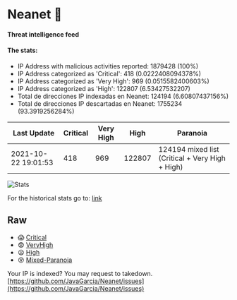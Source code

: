 # Neanet :hocho:
#### Threat intelligence feed
#### The stats:

- IP Address with malicious activities reported: 1879428 (100%)
- IP Address categorized as 'Critical':  418 (0.0222408094378%)
- IP Address categorized as 'Very High':  969 (0.0515582400603%)
- IP Address categorized as 'High':  122807 (6.53427532207)
- Total de direcciones IP indexadas en Neanet:  124194 (6.60807437156%)
- Total de direcciones IP descartadas en Neanet:  1755234 (93.3919256284%)

| Last Update | Critical | Very High | High | Paranoia |
| --- | --- | --- | --- | --- |
| 2021-10-22 19:01:53 | 418 | 969 | 122807 | 124194 mixed list (Critical + Very High + High)|

![Stats](https://docs.google.com/spreadsheets/d/e/2PACX-1vSnaNMIXVabIpDJjufMlzH7poXnshF3mgd8Is1g9ytUEzVsP5my4Trn8f-xkoLLQ38xpL3HtmUexLo6/pubchart?oid=501124687&format=image)

For the historical stats go to: [link](/stats.csv)
## Raw
- :scream: [Critical](https://raw.githubusercontent.com/JavaGarcia/Neanet/master/blacklists/neanet_critical.txt)
- :fearful: [VeryHigh](https://raw.githubusercontent.com/JavaGarcia/Neanet/master/blacklists/neanet_veryHigh.txtt)
- :frowning: [High](https://raw.githubusercontent.com/JavaGarcia/Neanet/master/blacklists/neanet_high.txt)
- :dizzy_face: [Mixed-Paranoia](https://raw.githubusercontent.com/JavaGarcia/Neanet/master/blacklists/neanet_all.txt)


Your IP is indexed? You may request to takedown. [https://github.com/JavaGarcia/Neanet/issues](https://github.com/JavaGarcia/Neanet/issues)


















































































































































































































































































































































































































































































































































































































































































































































































































































































































































































































































































































































































































































































































































































































































































































































































































































































































































































































































































































































































































































































































































































































































































































































































































































































































































































































































































































































































































































































































































































































































































































































































































































































































































































































































































































































































































































































































































































































































































































































































































































































































































































































































































































































































































































































































































































































































































































































































































































































































































































































































































































































































































































































































































































































































































































































































































































































































































































































































































































































































































































































































































































































































































































































































































































































































































































































































































































































































































































































































































































































































































































































































































































































































































































































































































































































































































































































































































































































































































































































































































































































































































































































































































































































































































































































































































































































































































































































































































































































































































































































































































































































































































































































































































































































































































































































































































































































































































































































